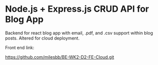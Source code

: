# Node.js + Express.js CRUD API for Blog App

Backend for react blog app with email, .pdf, and .csv support within blog posts. Altered for cloud deployment.

Front end link:

https://github.com/milesbb/BE-WK2-D2-FE-Cloud.git